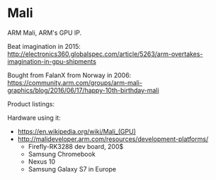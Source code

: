 # Mali

ARM Mali, ARM's GPU IP.

Beat imagination in 2015: <http://electronics360.globalspec.com/article/5263/arm-overtakes-imagination-in-gpu-shipments>

Bought from FalanX from Norway in 2006: <https://community.arm.com/groups/arm-mali-graphics/blog/2016/06/17/happy-10th-birthday-mali>

Product listings:

Hardware using it:

- <https://en.wikipedia.org/wiki/Mali_(GPU)>
- <http://malideveloper.arm.com/resources/development-platforms/>
    - Firefly-RK3288 dev board, 200\$
    - Samsung Chromebook
    - Nexus 10
    - Samsung Galaxy S7 in Europe
